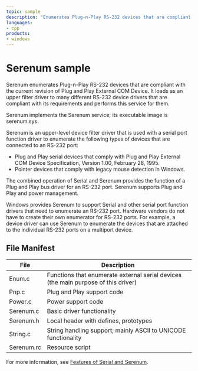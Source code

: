 ```yaml
---
topic: sample
description: "Enumerates Plug-n-Play RS-232 devices that are compliant with the current revision of Plug and Play External COM Device."
languages:
- cpp
products:
- windows
---
```


<!---
    name: Serenum sample
    platform: WDM
    language: cpp
    category: Serial
    description: Enumerates Plug-n-Play RS-232 devices that are compliant with the current revision of Plug and Play External COM Device.
    samplefwlink: http://go.microsoft.com/fwlink/p/?LinkId=617961
--->

# Serenum sample

Serenum enumerates Plug-n-Play RS-232 devices that are compliant with the current revision of Plug and Play External COM Device. It loads as an upper filter driver to many different RS-232 device drivers that are compliant with its requirements and performs this service for them.

Serenum implements the Serenum service; its executable image is serenum.sys.

Serenum is an upper-level device filter driver that is used with a serial port function driver to enumerate the following types of devices that are connected to an RS-232 port:

- Plug and Play serial devices that comply with Plug and Play External COM Device Specification, Version 1.00, February 28, 1995.
- Pointer devices that comply with legacy mouse detection in Windows.

The combined operation of Serial and Serenum provides the function of a Plug and Play bus driver for an RS-232 port. Serenum supports Plug and Play and power management.

Windows provides Serenum to support Serial and other serial port function drivers that need to enumerate an RS-232 port. Hardware vendors do not have to create their own enumerator for RS-232 ports. For example, a device driver can use Serenum to enumerate the devices that are attached to the individual RS-232 ports on a multiport device.

## File Manifest

File | Description 
-----|------------
Enum.c | Functions that enumerate external serial devices (the main purpose of this driver)
Pnp.c | Plug and Play support code 
Power.c | Power support code 
Serenum.c | Basic driver functionality 
Serenum.h | Local header with defines, prototypes 
String.c  | String handling support; mainly ASCII to UNICODE functionality 
Serenum.rc | Resource script 

For more information, see [Features of Serial and Serenum](http://msdn.microsoft.com/en-us/library/windows/hardware/ff546505).